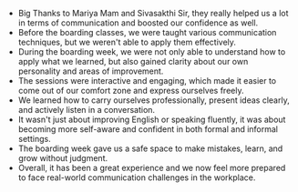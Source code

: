 - Big Thanks to Mariya Mam and Sivasakthi Sir, they really helped us a lot in terms of communication and boosted our confidence as well.
- Before the boarding classes, we were taught various communication techniques, but we weren't able to apply them effectively.
- During the boarding week, we were not only able to understand how to apply what we learned, but also gained clarity about our own personality and areas of improvement.
- The sessions were interactive and engaging, which made it easier to come out of our comfort zone and express ourselves freely.
- We learned how to carry ourselves professionally, present ideas clearly, and actively listen in a conversation.
- It wasn't just about improving English or speaking fluently, it was about becoming more self-aware and confident in both formal and informal settings.
- The boarding week gave us a safe space to make mistakes, learn, and grow without judgment.
- Overall, it has been a great experience and we now feel more prepared to face real-world communication challenges in the workplace.